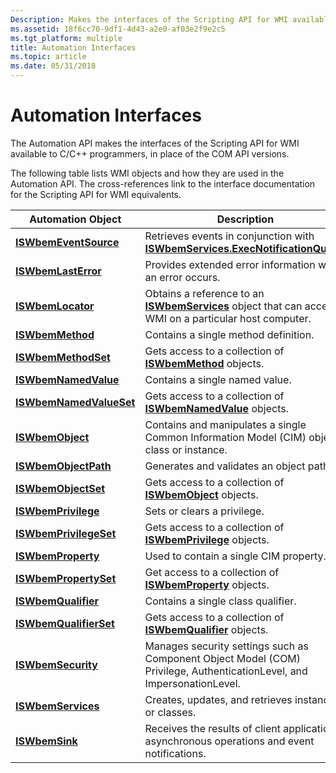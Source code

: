 ```yaml
---
Description: Makes the interfaces of the Scripting API for WMI available to C/C++ programmers, in place of the COM API versions.
ms.assetid: 18f6cc70-9df1-4d43-a2e0-af03e2f9e2c5
ms.tgt_platform: multiple
title: Automation Interfaces
ms.topic: article
ms.date: 05/31/2018
---
```


# Automation Interfaces

The Automation API makes the interfaces of the Scripting API for WMI available to C/C++ programmers, in place of the COM API versions.

The following table lists WMI objects and how they are used in the Automation API. The cross-references link to the interface documentation for the Scripting API for WMI equivalents.



| Automation Object                                 | Description                                                                                                                 |
|---------------------------------------------------|-----------------------------------------------------------------------------------------------------------------------------|
| [**ISWbemEventSource**](swbemeventsource.md)     | Retrieves events in conjunction with [**ISWbemServices.ExecNotificationQuery**](swbemservices-execnotificationquery.md).   |
| [**ISWbemLastError**](swbemlasterror.md)         | Provides extended error information when an error occurs.                                                                   |
| [**ISWbemLocator**](swbemlocator.md)             | Obtains a reference to an [**ISWbemServices**](swbemservices.md) object that can access WMI on a particular host computer. |
| [**ISWbemMethod**](swbemmethod.md)               | Contains a single method definition.                                                                                        |
| [**ISWbemMethodSet**](swbemmethodset.md)         | Gets access to a collection of [**ISWbemMethod**](swbemmethod.md) objects.                                                 |
| [**ISWbemNamedValue**](swbemnamedvalue.md)       | Contains a single named value.                                                                                              |
| [**ISWbemNamedValueSet**](swbemnamedvalueset.md) | Gets access to a collection of [**ISWbemNamedValue**](swbemnamedvalue.md) objects.                                         |
| [**ISWbemObject**](swbemobject.md)               | Contains and manipulates a single Common Information Model (CIM) object class or instance.                                  |
| [**ISWbemObjectPath**](swbemobjectpath.md)       | Generates and validates an object path.                                                                                     |
| [**ISWbemObjectSet**](swbemobjectset.md)         | Gets access to a collection of [**ISWbemObject**](swbemobject.md) objects.                                                 |
| [**ISWbemPrivilege**](swbemprivilege.md)         | Sets or clears a privilege.                                                                                                 |
| [**ISWbemPrivilegeSet**](swbemprivilegeset.md)   | Gets access to a collection of [**ISWbemPrivilege**](swbemprivilege.md) objects.                                           |
| [**ISWbemProperty**](swbemproperty.md)           | Used to contain a single CIM property.                                                                                      |
| [**ISWbemPropertySet**](swbempropertyset.md)     | Get access to a collection of [**ISWbemProperty**](swbemproperty.md) objects.                                              |
| [**ISWbemQualifier**](swbemqualifier.md)         | Contains a single class qualifier.                                                                                          |
| [**ISWbemQualifierSet**](swbemqualifierset.md)   | Gets access to a collection of [**ISWbemQualifier**](swbemqualifier.md) objects.                                           |
| [**ISWbemSecurity**](swbemsecurity.md)           | Manages security settings such as Component Object Model (COM) Privilege, AuthenticationLevel, and ImpersonationLevel.      |
| [**ISWbemServices**](swbemservices.md)           | Creates, updates, and retrieves instances or classes.                                                                       |
| [**ISWbemSink**](swbemsink.md)                   | Receives the results of client application asynchronous operations and event notifications.                                 |



 

 

 



